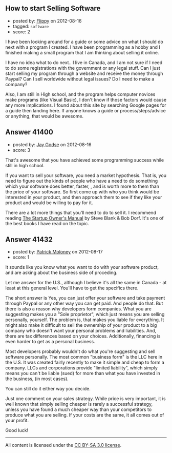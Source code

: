 ## How to start Selling Software

- posted by: [Flippy](https://stackexchange.com/users/-1/19260-flippy) on 2012-08-16
- tagged: `software`
- score: 2

I have been looking around for a guide or some advice on what I should do next with a program I created. I have been programming as a hobby and I finished making a small program that I am thinking about selling it online.

I have no idea what to do next.. I live in Canada, and I am not sure if I need to do some registrations with the government or any legal stuff. Can I just start selling my program through a website and receive the money through Paypal? Can I sell worldwide without legal issues? Do I need to make a company?

Also, I am still in High school, and the program helps computer novices make programs (like Visual Basic), I don't know if those factors would cause any more implications. I found about this site by searching Google pages for a guide then landing here. If anyone knows a guide or process/steps/advice or anything, that would be awesome.


## Answer 41400

- posted by: [Jay Godse](https://stackexchange.com/users/-1/7757-jay-godse) on 2012-08-16
- score: 3

<p>That's awesome that you have achieved some programming success while still in high school. </p>

<p>If you want to sell your software, you need a market hypothesis. That is, you need to figure out the kinds of people who have a need to do something which your software does better, faster, , and is worth more to them than the price of your software. So first come up with who you think would be interested in your product, and then approach them to see if they like your product and would be willing to pay for it. </p>

<p>There are a lot more things that you'll need to do to sell it. I recommend reading <a href="http://rads.stackoverflow.com/amzn/click/0984999302" rel="nofollow">The Startup Owner's Manual</a> by Steve Blank &amp; Bob Dorf. It's one of the best books I have read on the topic. </p>



## Answer 41432

- posted by: [Patrick Moloney](https://stackexchange.com/users/-1/10371-patrick-moloney) on 2012-08-17
- score: 1

It sounds like you know what you want to do with your software product, and are asking about the business side of proceding.

Let me answer for the U.S., although I believe it's all the same in Canada - at least at this general level. You'll have to get the specifics there.

The short answer is Yes, you can just offer your software and take payment through Paypal or any other way you can get paid. And people do that. But there is also a reason why developers form companies. What you are suggesting makes you a "Sole proprietor", which just means you are selling personally, yourself. The problem is, that makes you liable for everything. It might also make it difficult to sell the ownership of your product to a big company who doesn't want your personal problems and liabilities. And, there are tax differences based on your choices. Additionally, financing is even harder to get as a personal business.

Most developers probably wouldn't do what you're suggesting and sell software personally. The most common "business form" is the LLC here in the U.S. It was created fairly recently to make it simple and cheap to form a company. LLCs and corporations provide "limited liability", which simply means you can't be liable (sued) for more than what you have invested in the business, (in most cases).

You can still do it either way you decide.

Just one comment on your sales strategy. While price is very important, it is well known that simply selling cheaper is rarely a successful strategy, unless you have found a much cheaper way than your competitors to produce what you are selling. If your costs are the same, it all comes out of your profit.

Good luck!



---

All content is licensed under the [CC BY-SA 3.0 license](https://creativecommons.org/licenses/by-sa/3.0/).
